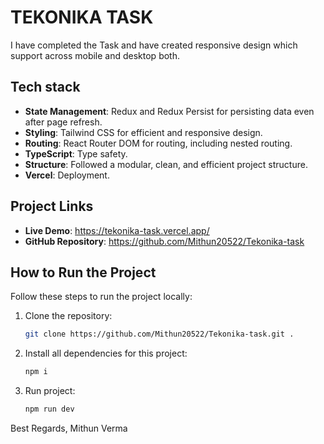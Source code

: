# TEKONIKA TASK

I have completed the Task and have created responsive design which support across mobile and desktop both.

## Tech stack

- **State Management**: Redux and Redux Persist for persisting data even after page refresh.
- **Styling**: Tailwind CSS for efficient and responsive design.
- **Routing**: React Router DOM for routing, including nested routing.
- **TypeScript**: Type safety.
- **Structure**: Followed a modular, clean, and efficient project structure.
- **Vercel**: Deployment.

## Project Links

- **Live Demo**: <a href="https://tekonika-task.vercel.app/" target="_blank">https://tekonika-task.vercel.app/</a>
- **GitHub Repository**: <a href="https://github.com/Mithun20522/Tekonika-task" target="_blank">https://github.com/Mithun20522/Tekonika-task</a>

## How to Run the Project

Follow these steps to run the project locally:

1. Clone the repository:
   ```bash
   git clone https://github.com/Mithun20522/Tekonika-task.git .
   ```
2. Install all dependencies for this project:

   ```bash
   npm i
   ```

3. Run project:
   ```bash
   npm run dev
   ```

Best Regards,
Mithun Verma
